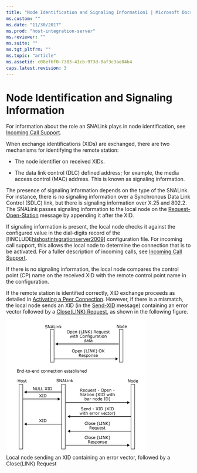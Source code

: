 ```yaml
---
title: "Node Identification and Signaling Information1 | Microsoft Docs"
ms.custom: ""
ms.date: "11/30/2017"
ms.prod: "host-integration-server"
ms.reviewer: ""
ms.suite: ""
ms.tgt_pltfrm: ""
ms.topic: "article"
ms.assetid: c08ef6f0-7383-41cb-973d-0af3c3ae84b4
caps.latest.revision: 3
---
```

# Node Identification and Signaling Information
For information about the role an SNALink plays in node identification, see [Incoming Call Support](../core/incoming-call-support-snadis-1.md).  
  
 When exchange identifications (XIDs) are exchanged, there are two mechanisms for identifying the remote station:  
  
-   The node identifier on received XIDs.  
  
-   The data link control (DLC) defined address; for example, the media access control (MAC) address. This is known as signaling information.  
  
 The presence of signaling information depends on the type of the SNALink. For instance, there is no signaling information over a Synchronous Data Link Control (SDLC) link, but there is signaling information over X.25 and 802.2. The SNALink passes signaling information to the local node on the [Request-Open-Station](../core/request-open-station1.md) message by appending it after the XID.  
  
 If signaling information is present, the local node checks it against the configured value in the dial-digits record of the [!INCLUDE[hishostintegrationserver2009](../includes/hishostintegrationserver2009-md.md)] configuration file. For incoming call support, this allows the local node to determine the connection that is to be activated. For a fuller description of incoming calls, see [Incoming Call Support](../core/incoming-call-support-snadis-1.md).  
  
 If there is no signaling information, the local node compares the control point (CP) name on the received XID with the remote control point name in the configuration.  
  
 If the remote station is identified correctly, XID exchange proceeds as detailed in [Activating a Peer Connection](../core/activating-a-peer-connection-snadis-2.md). However, if there is a mismatch, the local node sends an XID (in the [Send-XID](../core/send-xid2.md) message) containing an error vector followed by a [Close(LINK) Request](../core/close-link-request2.md), as shown in the following figure.  
  
 ![](../core/media/dev3f.gif "dev3f")  
Local node sending an XID containing an error vector, followed by a Close(LINK) Request
